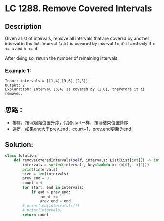 # LC 1288. Remove Covered Intervals

## Description
Given a list of intervals, remove all intervals that are covered by another interval in the list. Interval `[a,b)` is covered by interval `[c,d)` if and only if `c <= a` and `b <= d`.

After doing so, return the number of remaining intervals.

### Example 1:

```
Input: intervals = [[1,4],[3,6],[2,8]]
Output: 2
Explanation: Interval [3,6] is covered by [2,8], therefore it is removed.
```

## 思路：
* 排序，按照起始位置升序，假如start一样，按照结束位置降序
* 遍历，如果end大于prev_end，count+1，prev_end更新为end

## Solution:
```py
class Solution:
    def removeCoveredIntervals(self, intervals: List[List[int]]) -> int:
        intervals = sorted(intervals, key=lambda x: (x[0], -x[1]))
        print(intervals)
        size = len(intervals)
        prev_end = 0
        count = 0
        for start, end in intervals:
            if end > prev_end:
                count += 1
                prev_end = end
        # print(len(intervals[:]))
        # print(intervals)
        return count
```